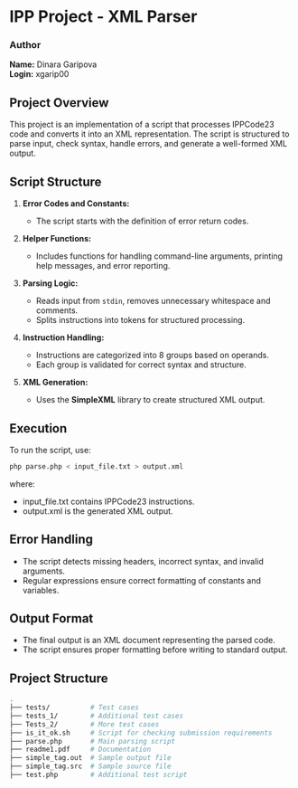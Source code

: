 # **IPP Project - XML Parser**

### **Author**
**Name:** Dinara Garipova  
**Login:** xgarip00  

## **Project Overview**  
This project is an implementation of a script that processes IPPCode23 code and converts it into an XML representation. The script is structured to parse input, check syntax, handle errors, and generate a well-formed XML output.

## **Script Structure**
1. **Error Codes and Constants:**  
   - The script starts with the definition of error return codes.

2. **Helper Functions:**  
   - Includes functions for handling command-line arguments, printing help messages, and error reporting.

3. **Parsing Logic:**  
   - Reads input from `stdin`, removes unnecessary whitespace and comments.  
   - Splits instructions into tokens for structured processing.

4. **Instruction Handling:**  
   - Instructions are categorized into 8 groups based on operands.  
   - Each group is validated for correct syntax and structure.

5. **XML Generation:**  
   - Uses the **SimpleXML** library to create structured XML output.

## **Execution**
To run the script, use:
```bash
php parse.php < input_file.txt > output.xml
```
where:

- input_file.txt contains IPPCode23 instructions.
- output.xml is the generated XML output.

## Error Handling
- The script detects missing headers, incorrect syntax, and invalid arguments.
- Regular expressions ensure correct formatting of constants and variables.
  
## Output Format
- The final output is an XML document representing the parsed code.
- The script ensures proper formatting before writing to standard output.

## Project Structure
```bash
.
├── tests/          # Test cases
├── tests_1/        # Additional test cases
├── Tests_2/        # More test cases
├── is_it_ok.sh     # Script for checking submission requirements
├── parse.php       # Main parsing script
├── readme1.pdf     # Documentation
├── simple_tag.out  # Sample output file
├── simple_tag.src  # Sample source file
├── test.php        # Additional test script
```
